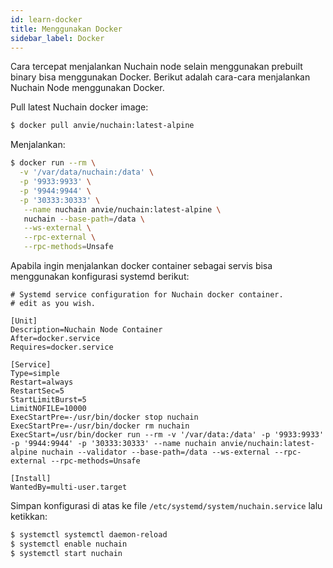 ```yaml
---
id: learn-docker
title: Menggunakan Docker
sidebar_label: Docker
---
```


Cara tercepat menjalankan Nuchain node selain menggunakan prebuilt binary bisa menggunakan Docker.
Berikut adalah cara-cara menjalankan Nuchain Node menggunakan Docker.

Pull latest Nuchain docker image:

```bash
$ docker pull anvie/nuchain:latest-alpine
```

Menjalankan:

```bash
$ docker run --rm \
  -v '/var/data/nuchain:/data' \
  -p '9933:9933' \
  -p '9944:9944' \
  -p '30333:30333' \
   --name nuchain anvie/nuchain:latest-alpine \
   nuchain --base-path=/data \
   --ws-external \
   --rpc-external \
   --rpc-methods=Unsafe
```

Apabila ingin menjalankan docker container sebagai servis bisa menggunakan konfigurasi systemd
berikut:

```
# Systemd service configuration for Nuchain docker container.
# edit as you wish.

[Unit]
Description=Nuchain Node Container
After=docker.service
Requires=docker.service

[Service]
Type=simple
Restart=always
RestartSec=5
StartLimitBurst=5
LimitNOFILE=10000
ExecStartPre=-/usr/bin/docker stop nuchain
ExecStartPre=-/usr/bin/docker rm nuchain
ExecStart=/usr/bin/docker run --rm -v '/var/data:/data' -p '9933:9933' -p '9944:9944' -p '30333:30333' --name nuchain anvie/nuchain:latest-alpine nuchain --validator --base-path=/data --ws-external --rpc-external --rpc-methods=Unsafe

[Install]
WantedBy=multi-user.target
```

Simpan konfigurasi di atas ke file `/etc/systemd/system/nuchain.service` lalu ketikkan:

```bash
$ systemctl systemctl daemon-reload
$ systemctl enable nuchain
$ systemctl start nuchain
```
